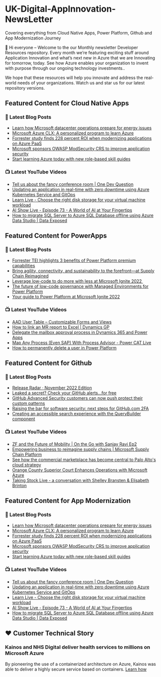 # UK-Digital-AppInnovation-NewsLetter

Covering everything from Cloud Native Apps, Power Platform, Github and App Modernization Journey

👋 Hi everyone – Welcome to the our Monthly newsletter Developer Resources repository. Every month we’re featuring exciting stuff around Application Innovation and what’s next new in Azure that we are Innovating for tomorrow, today. See how Azure enables your organization to invent with purpose through our ongoing technology investments..


We hope that these resources will help you innovate and address the real-world needs of your organizations. Watch us and star us for our latest repository versions.

## Featured Content for Cloud Native Apps


### 📝 Latest Blog Posts

    
<!-- BLOGCNA:START -->
- [Learn how Microsoft datacenter operations prepare for energy issues](https://azure.microsoft.com/blog/learn-how-microsoft-datacenter-operations-prepare-for-energy-issues/)
- [Microsoft Azure CLX: A personalized program to learn Azure](https://azure.microsoft.com/blog/microsoft-azure-clx-a-personalized-program-to-learn-azure/)
- [Forrester study finds 228 percent ROI when modernizing applications on Azure PaaS](https://azure.microsoft.com/blog/forrester-study-finds-228-percent-roi-when-modernizing-applications-on-azure-paas/)
- [Microsoft sponsors OWASP ModSecurity CRS to improve application security](https://azure.microsoft.com/blog/microsoft-sponsors-owasp-modsecurity-crs-to-improve-application-security/)
- [Start learning Azure today with new role-based skill guides](https://azure.microsoft.com/blog/start-learning-azure-today-with-new-rolebased-skill-guides/)
<!-- BLOGCNA:END -->

### 📺 Latest YouTube Videos

 
<!-- YOUTUBECNA:START -->
- [Tell us about the fancy conference room | One Dev Question](https://www.youtube.com/watch?v=TzyACiSuOeA)
- [Updating an application in real-time with zero downtime using Azure Kubernetes Service and GitOps](https://www.youtube.com/watch?v=bhdMoSwFWRg)
- [Learn Live - Choose the right disk storage for your virtual machine workload](https://www.youtube.com/watch?v=aJ7xwvq1fSU)
- [AI Show Live - Episode 73 - A World of AI at Your Fingertips](https://www.youtube.com/watch?v=1EFg4pa6VKY)
- [How to migrate SQL Server to Azure SQL Database offline using Azure Data Studio | Data Exposed](https://www.youtube.com/watch?v=fugG63rRWp8)
<!-- YOUTUBECNA:END -->

##  Featured Content for PowerApps
### 📝 Latest Blog Posts
<!-- BLOGPOWER:START -->
- [Forrester TEI highlights 3 benefits of Power Platform premium capabilities](https://cloudblogs.microsoft.com/powerplatform/2022/11/28/forrester-tei-highlights-3-benefits-of-power-platform-premium-capabilities/)
- [Bring agility, connectivity, and sustainability to the forefront—at Supply Chain Reimagined](https://cloudblogs.microsoft.com/dynamics365/bdm/2022/10/27/bring-agility-connectivity-and-sustainability-to-the-forefront-at-supply-chain-reimagined/)
- [Leverage low-code to do more with less at Microsoft Ignite 2022 ](https://cloudblogs.microsoft.com/powerplatform/2022/10/12/leverage-low-code-to-do-more-with-less-at-microsoft-ignite-2022/)
- [The future of low-code governance with Managed Environments for Power Platform](https://cloudblogs.microsoft.com/powerplatform/2022/10/12/the-future-of-low-code-governance-with-managed-environments-for-power-platform/)
- [Your guide to Power Platform at Microsoft Ignite 2022](https://cloudblogs.microsoft.com/powerplatform/2022/10/05/your-guide-to-power-platform-at-microsoft-ignite-2022/)
<!-- BLOGPOWER:END -->
 ### 📺 Latest YouTube Videos
    
<!-- YOUTUBEPOWER:START -->
- [AAD User Table – Customizable Forms and Views](https://www.youtube.com/watch?v=ICFbeap2o9g)
- [How to link an MR report to Excel | Dynamics GP](https://www.youtube.com/watch?v=yGxskeWBOfM)
- [Delegate the mailbox approval process in Dynamics 365 and Power Apps](https://www.youtube.com/watch?v=TPS5KvFvy88)
- [Map Any Process &lpar;Even SAP&rpar; With Process Advisor - Power CAT Live](https://www.youtube.com/watch?v=SNLtyi_ZZOQ)
- [How to permanently delete a user in Power Platform](https://www.youtube.com/watch?v=FaTetIyhSes)
<!-- YOUTUBEPOWER:END -->

##  Featured Content for Github
### 📝 Latest Blog Posts
<!-- BLOGGITHUB:START -->
- [Release Radar · November 2022 Edition](https://github.blog/2022-12-16-release-radar-nov-2022/)
- [Leaked a secret? Check your GitHub alerts&#8230;for free](https://github.blog/2022-12-15-leaked-a-secret-check-your-github-alerts-for-free/)
- [GitHub Advanced Security customers can now push protect their custom patterns](https://github.blog/2022-12-15-github-advanced-security-customers-can-now-push-protect-their-custom-patterns/)
- [Raising the bar for software security: next steps for GitHub.com 2FA](https://github.blog/2022-12-14-raising-the-bar-for-software-security-next-steps-for-github-com-2fa/)
- [Creating an accessible search experience with the QueryBuilder component](https://github.blog/2022-12-13-creating-an-accessible-search-experience-with-the-querybuilder-component/)
<!-- BLOGGITHUB:END -->
### 📺 Latest YouTube Videos
<!-- YOUTUBEGITHUB:START -->
- [ZF and the Future of Mobility | On the Go with Sanjay Ravi Ep2](https://www.youtube.com/watch?v=X8WD9vbiqPg)
- [Empowering business to reimagine supply chains | Microsoft Supply Chain Platform](https://www.youtube.com/watch?v=DCMvdOWKy_c)
- [See how the commercial marketplace has become central to Palo Alto&#39;s cloud strategy](https://www.youtube.com/watch?v=KRNlvN0wXD4)
- [Orange County Superior Court Enhances Operations with Microsoft Azure](https://www.youtube.com/watch?v=647ZuMqlzXY)
- [Taking Stock Live - a conversation with Shelley Bransten &amp; Elisabeth Brinton](https://www.youtube.com/watch?v=iZx9ES45S-U)
<!-- YOUTUBEGITHUB:END -->
##  Featured Content for App Modernization
### 📝 Latest Blog Posts
<!-- BLOGAPPMOD:START -->
- [Learn how Microsoft datacenter operations prepare for energy issues](https://azure.microsoft.com/blog/learn-how-microsoft-datacenter-operations-prepare-for-energy-issues/)
- [Microsoft Azure CLX: A personalized program to learn Azure](https://azure.microsoft.com/blog/microsoft-azure-clx-a-personalized-program-to-learn-azure/)
- [Forrester study finds 228 percent ROI when modernizing applications on Azure PaaS](https://azure.microsoft.com/blog/forrester-study-finds-228-percent-roi-when-modernizing-applications-on-azure-paas/)
- [Microsoft sponsors OWASP ModSecurity CRS to improve application security](https://azure.microsoft.com/blog/microsoft-sponsors-owasp-modsecurity-crs-to-improve-application-security/)
- [Start learning Azure today with new role-based skill guides](https://azure.microsoft.com/blog/start-learning-azure-today-with-new-rolebased-skill-guides/)
<!-- BLOGAPPMOD:END -->
### 📺 Latest YouTube Videos
<!-- YOUTUBEAPPMOD:START -->
- [Tell us about the fancy conference room | One Dev Question](https://www.youtube.com/watch?v=TzyACiSuOeA)
- [Updating an application in real-time with zero downtime using Azure Kubernetes Service and GitOps](https://www.youtube.com/watch?v=bhdMoSwFWRg)
- [Learn Live - Choose the right disk storage for your virtual machine workload](https://www.youtube.com/watch?v=aJ7xwvq1fSU)
- [AI Show Live - Episode 73 - A World of AI at Your Fingertips](https://www.youtube.com/watch?v=1EFg4pa6VKY)
- [How to migrate SQL Server to Azure SQL Database offline using Azure Data Studio | Data Exposed](https://www.youtube.com/watch?v=fugG63rRWp8)
<!-- YOUTUBEAPPMOD:END -->


## ♥️ Customer Technical Story 

### Kainos and NHS Digital deliver health services to millions on Microsoft Azure

By pioneering the use of a containerized architecture on Azure, Kainos was able to deliver a highly secure service based on containers. [Learn how](https://customers.microsoft.com/en-us/story/1368348549535774520-kainos-and-nhs-digital-deliver-health-services-to-millions-on-microsoft-azure)

